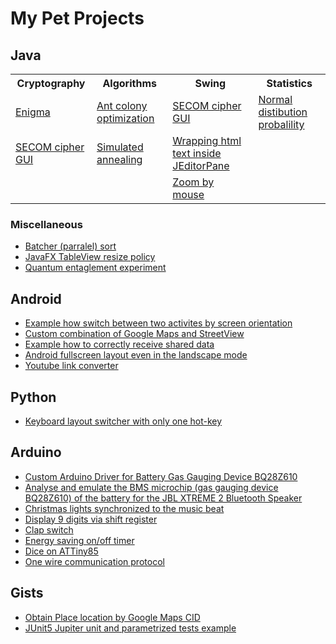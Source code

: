 # My Pet Projects

<!---
asilichenko/asilichenko is a ✨ special ✨ repository because its `README.md` (this file) appears on your GitHub profile.
You can click the Preview link to take a look at your changes.
--->

## Java

<table>
  <tr>
    <th>Cryptography</th>
    <th>Algorithms</th>
    <th>Swing</th>
    <th>Statistics</th>
  </tr>

  <tr>
    <td><a href="https://github.com/asilichenko/enigma">Enigma</a></td>
    <td><a href="https://github.com/asilichenko/ant-colony-optimization">Ant colony optimization</a></td>
    <td><a href="https://github.com/asilichenko/secom-cipher-gui">SECOM cipher GUI</a></td>
    <td><a href="https://github.com/asilichenko/statistics">Normal distibution probalility</a></td>
  </tr>

  <tr>
    <td><a href="https://github.com/asilichenko/secom-cipher-gui">SECOM cipher GUI</a></td>
    <td><a href="https://github.com/asilichenko/simulated-annealing">Simulated annealing</a></td>
    <td><a href="https://github.com/asilichenko/swing-html-paragraph-wrap">Wrapping html text inside JEditorPane</a></td>
    <td></td>
  </tr>

  <tr>
    <td></td>
    <td></td>
    <td><a href="https://github.com/asilichenko/mouse-move-scale">Zoom by mouse</a></td>
    <td></td>
  </tr>
</table>

### Miscellaneous
- [Batcher (parralel) sort](https://github.com/asilichenko/batcherSort)
- [JavaFX TableView resize policy](https://github.com/asilichenko/TableViewResizePolicy)
- [Quantum entaglement experiment](https://github.com/asilichenko/quantum-entanglement-experiment)

## Android

- [Example how switch between two activites by screen orientation](https://github.com/asilichenko/screen-orientation-example)
- [Custom combination of Google Maps and StreetView](https://github.com/asilichenko/android-map-with-panorama-sample)
- [Example how to correctly receive shared data](https://github.com/asilichenko/android-shared-text-receiver)
- [Android fullscreen layout even in the landscape mode](https://github.com/asilichenko/android-short-edges)
- [Youtube link converter](https://github.com/asilichenko/android-youtube-shared)

## Python

- [Keyboard layout switcher with only one hot-key](https://github.com/asilichenko/one-key-keyboard-switcher)

## Arduino

- [Custom Arduino Driver for Battery Gas Gauging Device BQ28Z610](https://github.com/asilichenko/bq28z610-arduino-driver)
- [Analyse and emulate the BMS microchip (gas gauging device BQ28Z610) of the battery for the JBL XTREME 2 Bluetooth Speaker](https://github.com/asilichenko/jbl-xtreme2-bms)
- [Christmas lights synchronized to the music beat](https://github.com/asilichenko/arduino-play-melody)
- [Display 9 digits via shift register](https://github.com/asilichenko/ShiftRegDisplay)
- [Clap switch](https://github.com/asilichenko/clap-switch)
- [Energy saving on/off timer](https://github.com/asilichenko/Autowatering)
- [Dice on ATTiny85](https://github.com/asilichenko/attiny85-dice)
- [One wire communication protocol](https://github.com/asilichenko/OneWireDataTransmit)

## Gists
* [Obtain Place location by Google Maps CID](https://gist.github.com/asilichenko/b0000eb1562c9e4e75b0d43d799260bc)
* [JUnit5 Jupiter unit and parametrized tests example](https://gist.github.com/asilichenko/d954f7f619bba9a26ac5be7f77f321ea)
